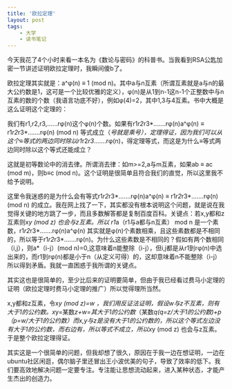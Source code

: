 ```yaml
---
title: '欧拉定理'
layout: post
tags:
    - 大学
    - 读书笔记
---
```


今天我花了4个小时来看一本名为《数论与密码》的科普书。当我看到RSA公匙加密一节讲述证明欧拉定理时，我瞬间傻b了。

欧拉定理其实就是：a^φ(n) ≡ 1 (mod n)。其中a与n互素（所谓互素就是a与n的最大公约数是1，这可是一个比较优雅的定义），φ(n)是从1到n-1这n-1个正整数中与n互素的数的个数（我语言功底不好），例如φ(4)=2，其中1,3与4互素。书中大概是这么证明这个定理的：

我们有r1,r2,r3,......rφ(n)这个φ(n)个数。如果有r1*r2*r3*.......rφ(n)a^φ(n) ≡ r1*r2*r3*.......rφ(n) (mod n) 等式成立（*号就是乘号），定理得证，因为我们可以从这个≡等式的两边同时除以r1*r2*r3*.......rφ(n)，得定理等式，而这是为什么≡等式两边同时除以这个等式还能成立？

这就是初等数论中的消去律。所谓消去律：如m>=2,a与m互素，如果ab ≡ ac (mod m)，则b≡c (mod n)。这个证明是很简单且符合我们的直觉，所以这里我不给予说明。

这里令我迷惑的是为什么会有等式r1*r2*r3*.......rφ(n)a^φ(n) ≡ r1*r2*r3*.......rφ(n) (mod n) 的成立。我在网上找了一下，其实都没有根本说明这个问题，就是说在我觉得关键的地方跳了一步，而且多数解答都是复制百度百科。关键点：若x,y都和z互素则x*y (mod z) 也会与z互素。所以 r1*a（r1与a都与n互素） mod n 是一个素数，r1*r2*r3*.......rφ(n)a^φ(n) 其实就是φ(n)个素数相乘，且这些素数都是不相同的，所以等于r1*r2*r3*.......rφ(n)。为什么这些素数是不相同的？假如有两个数相同（i,j），则a*（i-j）(mod n)=0,这意味着n能整除（i-j），但i,j都是从r1到rφ(n)中选出来的，而r1到rφ(n)都是小于n（从定义可得）的，这却意味着n不能整除（i-j）所以得到矛盾。我就一直困惑于我所谓的关键点。

其实这也是很简单的，至少比后来的证明要简单，但由于我已经看过费马小定理的证明（欧拉定理时费马小定理的推广）所以觉得理所当然。

x,y都和z互素，令x*y (mod z)=w ，我们用反证法证明，假设w与z不互素，则有大于1的公约数。x*y=某数*z+w=其大于1的公约数*（某数*q(q=z/大于1的公约数)+p（p=w/大于1的公约数）而x,y与z是没有大于1的公约数的，所以这个等式左边没有大于1的公约数，而右边有，所以等式不成立，所以x*y (mod z) 也会与z互素。于是整个欧拉定理得证。

其实这是一个很简单的问题，但我却想了很久，原因在于我一边在想证明，一边在ubuntu社区闲逛，偶尔脑子里还冒出王小波优美的句子，导致了效率的低下。我们要高效地解决问题一定要专注。专注能让思想流动起来，进入某种状态，才能产生杰出的创造力。

